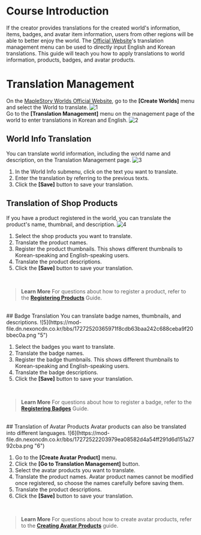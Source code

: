 # Course Introduction
If the creator provides translations for the created world's information, items, badges, and avatar item information, users from other regions will be able to better enjoy the world. The [Official Website](https://maplestoryworlds.nexon.com/{"target":"_self"})'s translation management menu can be used to directly input English and Korean translations.
This guide will teach you how to apply translations to world information, products, badges, and avatar products.

# Translation Management
On the [MapleStory Worlds Official Website](https://maplestoryworlds.nexon.com/{"target":"_self"}), go to the **[Create Worlds]** menu and select the World to translate.
![1](https://mod-file.dn.nexoncdn.co.kr/bbs/1727251810074f4759dfcb7f24b8c8c0bdae71939414d.png "1")
<br>
Go to the **[Translation Management]** menu on the management page of the world to enter translations in Korean and English.
![2](https://mod-file.dn.nexoncdn.co.kr/bbs/1727251897866fe38242e3e964f9492f29bf1b1969cf1.png "2")

## World Info Translation
You can translate world information, including the world name and description, on the Translation Management page.
![3](https://mod-file.dn.nexoncdn.co.kr/bbs/1727251934169bb0652f85a644a37ab80106f136a29da.png "3")
<br>
1. In the World Info submenu, click on the text you want to translate.
2. Enter the translation by referring to the previous texts. 
3. Click the **[Save]** button to save your translation.

## Translation of Shop Products
If you have a product registered in the world, you can translate the product's name, thumbnail, and description.
![4](https://mod-file.dn.nexoncdn.co.kr/bbs/1727252000248cceb83ae3a2e41529441faca2da6df6c.png "4")
<br>

1. Select the shop products you want to translate.
2. Translate the product names.
3. Register the product thumbnails. 
    This shows different thumbnails to Korean-speaking and English-speaking users.
4. Translate the product descriptions.
5. Click the **[Save]** button to save your translation.
<br>

> <span style="color: #585858">**Learn More**
> For questions about how to register a product, refer to the [**Registering Products**](/docs/?postId=581{"target":"_self"}) Guide.</span>

<br>
## Badge Translation
You can translate badge names, thumbnails, and descriptions.
![5](https://mod-file.dn.nexoncdn.co.kr/bbs/17272520365971f8cdb63baa242c688ceba9f20bbec0a.png "5")
<br>

1. Select the badges you want to translate.
2. Translate the badge names.
3. Register the badge thumbnails. 
    This shows different thumbnails to Korean-speaking and English-speaking users.
4. Translate the badge descriptions.
5. Click the **[Save]** button to save your translation.
<br>

> <span style="color: #585858">**Learn More**
> For questions about how to register a badge, refer to the [**Registering Badges**](/docs/?postId=656{"target":"_self"}) Guide.</span>

<br>
## Translation of Avatar Products
Avatar products can also be translated into different languages.
![6](https://mod-file.dn.nexoncdn.co.kr/bbs/17272522203979ea08582d4a54ff291d6d151a2792cba.png "6")

1. Go to the **[Create Avatar Product]** menu.
2. Click the **[Go to Translation Management]** button.
3. Select the avatar products you want to translate.
4. Translate the product names.
    Avatar product names cannot be modified once registered, so choose the names carefully before saving them.
5. Translate the product descriptions.
6. Click the **[Save]** button to save your translation.
<br>

> <span style="color: #585858">**Learn More**
> For questions about how to create avatar products, refer to the [**Creating Avatar Products**](/docs/?postId=830{"target":"_self"}) guide.</span>